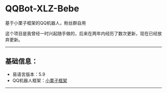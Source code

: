 # QQBot-XLZ-Bebe
基于小栗子框架的QQ机器人，粉丝群自用

这个项目是我曾经一时兴起随手做的，后来在两年内经历了数次更新，现在已经放弃更新。

---

## 基础信息：

- 易语言版本：5.9
- QQ机器人框架：[小栗子框架](http://www.xiaolz.cn/)

---
